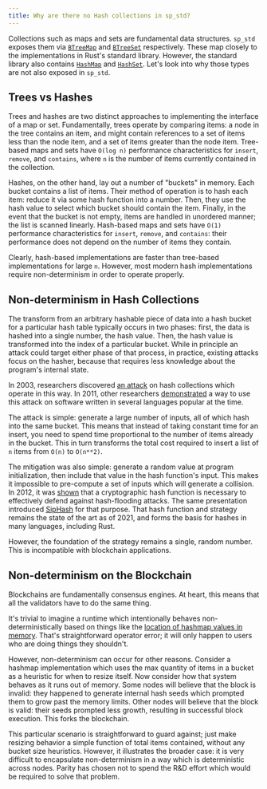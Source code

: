 ```yaml
---
title: Why are there no Hash collections in sp_std?
---
```


Collections such as maps and sets are fundamental data structures. `sp_std` exposes them via
[`BTreeMap`](https://substrate.dev/rustdocs/latest/sp_std/collections/btree_map/struct.BTreeMap.html)
and
[`BTreeSet`](https://substrate.dev/rustdocs/latest/sp_std/collections/btree_set/struct.BTreeSet.html)
respectively. These map closely to the implementations in Rust's standard library. However, the
standard library also contains
[`HashMap`](https://doc.rust-lang.org/std/collections/struct.HashMap.html) and
[`HashSet`](https://doc.rust-lang.org/std/collections/struct.HashSet.html). Let's look into why
those types are not also exposed in `sp_std`.

## Trees vs Hashes

Trees and hashes are two distinct approaches to implementing the interface of a map or set.
Fundamentally, trees operate by comparing items: a node in the tree contains an item, and might
contain references to a set of items less than the node item, and a set of items greater than the
node item. Tree-based maps and sets have `O(log n)` performance characteristics for `insert`,
`remove`, and `contains`, where `n` is the number of items currently contained in the collection.

Hashes, on the other hand, lay out a number of "buckets" in memory. Each bucket contains a list of
items. Their method of operation is to hash each item: reduce it via some hash function into a
number. Then, they use the hash value to select which bucket should contain the item. Finally, in
the event that the bucket is not empty, items are handled in unordered manner; the list is scanned
linearly. Hash-based maps and sets have `O(1)` performance characteristics for `insert`, `remove`,
and `contains`: their performance does not depend on the number of items they contain.

Clearly, hash-based implementations are faster than tree-based implementations for large `n`.
However, most modern hash implementations require non-determinism in order to operate properly.

## Non-determinism in Hash Collections

The transform from an arbitrary hashable piece of data into a hash bucket for a particular hash
table typically occurs in two phases: first, the data is hashed into a single number, the hash
value. Then, the hash value is transformed into the index of a particular bucket. While in principle
an attack could target either phase of that process, in practice, existing attacks focus on the
hasher, because that requires less knowledge about the program's internal state.

In 2003, researchers discovered [an
attack](https://static.usenix.org/event/sec03/tech/full_papers/crosby/crosby_html/) on hash
collections which operate in this way. In 2011, other researchers
[demonstrated](https://www.youtube.com/watch?v=R2Cq3CLI6H8) a way to use this attack on software
written in several languages popular at the time.

The attack is simple: generate a large number of inputs, all of which hash into the same bucket.
This means that instead of taking constant time for an insert, you need to spend time proportional
to the number of items already in the bucket. This in turn transforms the total cost required to
insert a list of `n` items from `O(n)` to `O(n**2)`.

The mitigation was also simple: generate a random value at program initialization, then include that
value in the hash function's input. This makes it impossible to pre-compute a set of inputs which
will generate a collision. In 2012, it was
[shown](https://fahrplan.events.ccc.de/congress/2012/Fahrplan/events/5152.en.html) that a
cryptographic hash function is necessary to effectively defend against hash-flooding attacks. The
same presentation introduced [SipHash](https://github.com/veorq/SipHash) for that purpose. That hash
function and strategy remains the state of the art as of 2021, and forms the basis for hashes in
many languages, including Rust.

However, the foundation of the strategy remains a single, random number. This is incompatible with
blockchain applications.

## Non-determinism on the Blockchain

Blockchains are fundamentally consensus engines. At heart, this means that all the validators have
to do the same thing.

It's trivial to imagine a runtime which intentionally behaves non-deterministically based on things
like the [location of hashmap values in
memory](https://play.rust-lang.org/?version=stable&mode=debug&edition=2018&gist=55aaf4b234e2b9f70f10a11bb775bad4).
That's straightforward operator error; it will only happen to users who are doing things they
shouldn't.

However, non-determinism can occur for other reasons. Consider a hashmap implementation which uses
the max quantity of items in a bucket as a heuristic for when to resize itself. Now consider how
that system behaves as it runs out of memory. Some nodes will believe that the block is invalid:
they happened to generate internal hash seeds which prompted them to grow past the memory limits.
Other nodes will believe that the block is valid: their seeds prompted less growth, resulting in
successful block execution. This forks the blockchain.

This particular scenario is straightforward to guard against; just make resizing behavior a simple
function of total items contained, without any bucket size heuristics. However, it illustrates the
broader case: it is very difficult to encapsulate non-determinism in a way which is
deterministic across nodes. Parity has chosen not to spend the R&D effort which would be required to
solve that problem.
